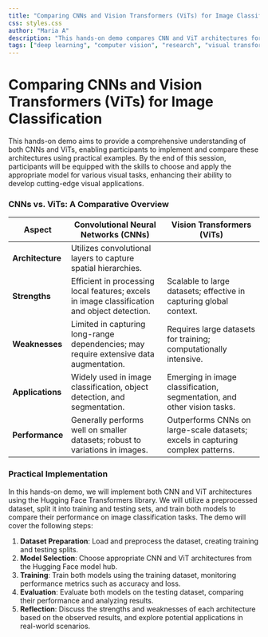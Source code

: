 ```yaml
---
title: "Comparing CNNs and Vision Transformers (ViTs) for Image Classification"
css: styles.css
author: "Maria A"
description: "This hands-on demo compares CNN and ViT architectures for image classification tasks."
tags: ["deep learning", "computer vision", "research", "visual transformers"]
---
```

# Comparing CNNs and Vision Transformers (ViTs) for Image Classification
This hands-on demo aims to provide a comprehensive understanding of both CNNs and ViTs, enabling participants to implement and compare these architectures using practical examples. By the end of this session, participants will be equipped with the skills to choose and apply the appropriate model for various visual tasks, enhancing their ability to develop cutting-edge visual applications.

### CNNs vs. ViTs: A Comparative Overview
| Aspect               | Convolutional Neural Networks (CNNs)                          | Vision Transformers (ViTs)                                   |
|----------------------|---------------------------------------------------------------|--------------------------------------------------------------|
| **Architecture**     | Utilizes convolutional layers to capture spatial hierarchies. || Employs self-attention mechanisms to model long-range dependencies. |
| **Strengths**        | Efficient in processing local features; excels in image classification and object detection. | Scalable to large datasets; effective in capturing global context. |
| **Weaknesses**       | Limited in capturing long-range dependencies; may require extensive data augmentation. | Requires large datasets for training; computationally intensive. |
| **Applications**     | Widely used in image classification, object detection, and segmentation. | Emerging in image classification, segmentation, and other vision tasks. |
| **Performance**      | Generally performs well on smaller datasets; robust to variations in images. | Outperforms CNNs on large-scale datasets; excels in capturing complex patterns. |       
### Practical Implementation
In this hands-on demo, we will implement both CNN and ViT architectures using the Hugging Face Transformers library. We will utilize a preprocessed dataset, split it into training and testing sets, and train both models to compare their performance on image classification tasks. The demo will cover the following steps:
1. **Dataset Preparation**: Load and preprocess the dataset, creating training and testing splits.
2. **Model Selection**: Choose appropriate CNN and ViT architectures from the Hugging Face model hub.
3. **Training**: Train both models using the training dataset, monitoring performance metrics   such as accuracy and loss.
4. **Evaluation**: Evaluate both models on the testing dataset, comparing their performance and analyzing results.
5. **Reflection**: Discuss the strengths and weaknesses of each architecture based on the observed results, and explore potential applications in real-world scenarios.
